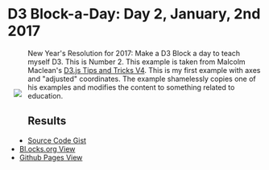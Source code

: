 # D3 Block-a-Day: Day 2, January, 2nd 2017

<a href="https://dbetebenner.github.io/D3_01022017/"><img src="https://gist.githubusercontent.com/dbetebenner/b9fd5200827c6057180aea837d1b6002/raw/56fb9f315373d229f1424da31cf1e1f1dfb791bb/preview.png" align="left" hspace="12" vspace="80"></a>

New Year's Resolution for 2017: Make a D3 Block a day to teach myself D3. This is Number 2. This example is
taken from Malcolm Maclean's [D3.js Tips and Tricks V4](https://leanpub.com/d3-t-and-t-v4/read). This is
my first example with axes and "adjusted" coordinates. The example shamelessly copies one of his examples 
and modifies the content to something related to education.

## Results

* [Source Code Gist](https://gist.github.com/dbetebenner/b9fd5200827c6057180aea837d1b6002)
* [Bl.ocks.org View](http://bl.ocks.org/dbetebenner/b9fd5200827c6057180aea837d1b6002)
* [Github Pages View](https://dbetebenner.github.io/D3_01022017/)
